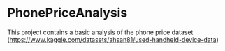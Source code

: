 # PhonePriceAnalysis
This project contains a basic analysis of the phone price dataset (https://www.kaggle.com/datasets/ahsan81/used-handheld-device-data)

